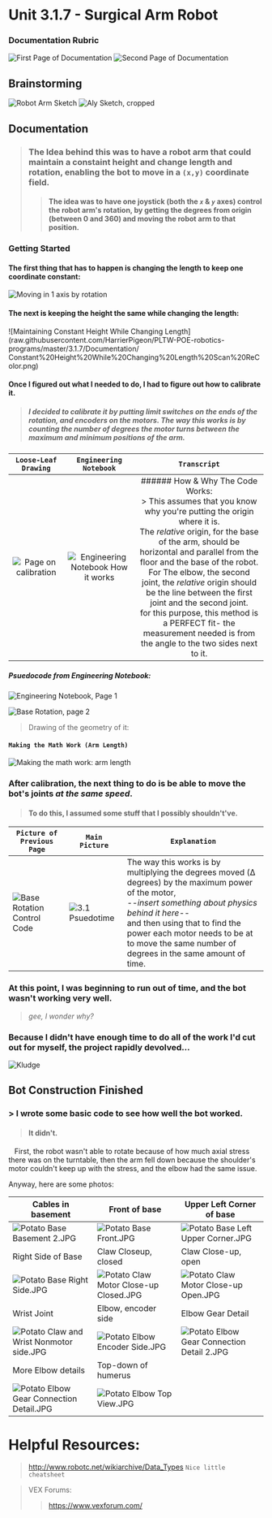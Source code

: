 # Unit 3.1.7 - Surgical Arm Robot

### Documentation Rubric
![First Page of Documentation](raw.githubusercontent.com/HarrierPigeon/PLTW-POE-robotics-programs/master/3.1.7/Documentation/Documentation%20Requirements.png)
![Second Page of Documentation](raw.githubusercontent.com/HarrierPigeon/PLTW-POE-robotics-programs/master/3.1.7/Documentation/Project%20Requirements%20-%20Cropped.png)

## Brainstorming
![Robot Arm Sketch](raw.githubusercontent.com/HarrierPigeon/PLTW-POE-robotics-programs/master/3.1.7/Documentation/Robot%20Arm%20Sketch%20Recolor.png)
![Aly Sketch, cropped](raw.githubusercontent.com/HarrierPigeon/PLTW-POE-robotics-programs/master/3.1.7/Documentation/Brainstorming%20-%20Surgical%20Arm%20Recolor.png)


## Documentation


> ### The Idea behind this was to have a robot arm that could maintain a constaint height and change length and rotation, enabling the bot to move in a `(x,y)` coordinate field.
> > #### The idea was to have one joystick (both the *`x`* & *`y`* axes) control the robot arm's rotation, by getting the degrees from origin (between 0 and 360) and moving the robot arm to that position. 

### Getting Started

#### The first thing that has to happen is changing the length to keep one coordinate constant:

![Moving in 1 axis by rotation](raw.githubusercontent.com/HarrierPigeon/PLTW-POE-robotics-programs/master/3.1.7/Documentation/Moving%20in%201%20axis%20by%20rotation%20while%20keeping%20the%20other%20constant.png)

#### The next is keeping the height the same while changing the length:
![Maintaining Constant Height While Changing Length](raw.githubusercontent.com/HarrierPigeon/PLTW-POE-robotics-programs/master/3.1.7/Documentation/
Constant%20Height%20While%20Changing%20Length%20Scan%20ReColor.png)

#### Once I figured out what I needed to do, I had to figure out how to calibrate it.
> ##### I decided to calibrate it by putting limit switches on the ends of the rotation, and encoders on the motors.  The way this works is by counting the number of degrees the motor turns between the maximum and minimum positions of the arm.



| `Loose-Leaf Drawing` | `Engineering Notebook` | `Transcript` |
| :---: | :---: | :---: |
| ![Page on calibration](raw.githubusercontent.com/HarrierPigeon/PLTW-POE-robotics-programs/master/3.1.7/Documentation/Reusable%20Calibration%20Code%20Idea%2C%20Psuedocode%2C%20and%20Structure%20Requirements%20Recolor%20Crop.png) | ![Engineering Notebook How it works](raw.githubusercontent.com/HarrierPigeon/PLTW-POE-robotics-programs/master/3.1.7/Documentation/3.1.7%20Arm%20-%20Engineering%20Notebook%20Documentation%20Page%202.jpg) | ###### How & Why The Code Works: <br> > This assumes that you know why you're putting the origin where it is.  <br> The *relative* origin, for the base of the arm, should be horizontal and parallel from the floor and the base of the robot. <br>  For The elbow, the second joint, the *relative* origin should be the line between the first joint and the second joint. <br> for this purpose, this method is a PERFECT fit- the measurement needed is from the angle to the two sides next to it. |


##### Psuedocode from Engineering Notebook:
![Engineering Notebook, Page 1](raw.githubusercontent.com/HarrierPigeon/PLTW-POE-robotics-programs/master/3.1.7/Documentation/3.1.7%20Arm%20-%20Engineering%20Notebook%20Documentation%20Page%201.jpg)


![Base Rotation, page 2](raw.githubusercontent.com/HarrierPigeon/PLTW-POE-robotics-programs/master/3.1.7/Documentation/Base%20Rotation%20Control%20Code%20Recolor.png)

> Drawing of the geometry of it:
#### `Making the Math Work (Arm Length)`

![Making the math work: arm length](raw.githubusercontent.com/HarrierPigeon/PLTW-POE-robotics-programs/master/3.1.7/Documentation/Making%20the%20Math%20Work%20(Arm%20Length)%20-%20Sketch%20Page%20on%20calibration%20Recolor.png)


### After calibration, the next thing to do is be able to move the bot's joints ***at the same speed***.

> #### To do this, I assumed some stuff that I possibly shouldn't've.



| `Picture of Previous Page` | `Main Picture` | `Explanation` |
| --- | --- | --- |
| ![Base Rotation Control Code](raw.githubusercontent.com/HarrierPigeon/PLTW-POE-robotics-programs/master/3.1.7/Documentation/Base%20Rotation%20Control%20Code%20Recolor.png) | ![3.1 Psuedotime](raw.githubusercontent.com/HarrierPigeon/PLTW-POE-robotics-programs/master/3.1.7/Documentation/Base%20Rotation%20Control%20Code%2C%20Step%203.1%20Psuedocode%20for%20Time%20to%20rotate%20Recolor%20Crop.png) | The way this works is by multiplying the degrees moved (Δ degrees) by the maximum power of the motor, <br> *--insert something about physics behind it here--* <br> and then using that to find the power each motor needs to be at to move the same number of degrees in the same amount of time. |

### At this point, I was beginning to run out of time, and the bot wasn't working very well.
> *gee, I wonder why?*





### Because I didn't have enough time to do all of the work I'd cut out for myself, the project rapidly devolved...
![Kludge](raw.githubusercontent.com/HarrierPigeon/PLTW-POE-robotics-programs/master/3.1.7/Documentation/Kludge%20Code-%20What%20this%20turned%20into%20Recolor.png)


## Bot Construction Finished
### > I wrote some basic code to see how well the bot worked.
> ####   It didn't.

    First, the robot wasn't able to rotate because of how much axial stress there was on the turntable, then the arm fell down because the shoulder's motor couldn't keep up with the stress, and the elbow had the same issue.
    
Anyway, here are some photos:

| Cables in basement | Front of base | Upper Left Corner of base |
| --- | --- | --- |
|![Potato Base Basement 2.JPG](raw.githubusercontent.com/HarrierPigeon/PLTW-POE-robotics-programs/master/3.1.7/Documentation/Potato/Potato%20Base%20Basement%202.JPG)  |![Potato Base Front.JPG](raw.githubusercontent.com/HarrierPigeon/PLTW-POE-robotics-programs/master/3.1.7/Documentation/Potato/Potato%20Base%20Front.JPG) |![Potato Base Left Upper Corner.JPG](raw.githubusercontent.com/HarrierPigeon/PLTW-POE-robotics-programs/master/3.1.7/Documentation/Potato/Potato%20Base%20Left%20Upper%20Corner.JPG)|
| Right Side of Base | Claw Closeup, closed | Claw Close-up, open |
|![Potato Base Right Side.JPG](raw.githubusercontent.com/HarrierPigeon/PLTW-POE-robotics-programs/master/3.1.7/Documentation/Potato/Potato%20Base%20Right%20Side.JPG) |![Potato Claw Motor Close-up Closed.JPG](raw.githubusercontent.com/HarrierPigeon/PLTW-POE-robotics-programs/master/3.1.7/Documentation/Potato/Potato%20Claw%20Motor%20Close-up%20Closed.JPG)|![Potato Claw Motor Close-up Open.JPG](raw.githubusercontent.com/HarrierPigeon/PLTW-POE-robotics-programs/master/3.1.7/Documentation/Potato/Potato%20Claw%20Motor%20Close-up%20Open.JPG) |
| Wrist Joint | Elbow, encoder side | Elbow Gear Detail |
|![Potato Claw and Wrist Nonmotor side.JPG](raw.githubusercontent.com/HarrierPigeon/PLTW-POE-robotics-programs/master/3.1.7/Documentation/Potato/Potato%20Claw%20and%20Wrist%20Nonmotor%20side.JPG) |![Potato Elbow Encoder Side.JPG](raw.githubusercontent.com/HarrierPigeon/PLTW-POE-robotics-programs/master/3.1.7/Documentation/Potato/Potato%20Elbow%20Encoder%20Side.JPG) |![Potato Elbow Gear Connection Detail 2.JPG](raw.githubusercontent.com/HarrierPigeon/PLTW-POE-robotics-programs/master/3.1.7/Documentation/Potato/Potato%20Elbow%20Gear%20Connection%20Detail%202.JPG) |
| More Elbow details | Top-down of humerus | 
|![Potato Elbow Gear Connection Detail.JPG](raw.githubusercontent.com/HarrierPigeon/PLTW-POE-robotics-programs/master/3.1.7/Documentation/Potato/Potato%20Elbow%20Gear%20Connection%20Detail.JPG) |![Potato Elbow Top View.JPG](raw.githubusercontent.com/HarrierPigeon/PLTW-POE-robotics-programs/master/3.1.7/Documentation/Potato/Potato%20Elbow%20Top%20View.JPG)|

# Helpful Resources:
> http://www.robotc.net/wikiarchive/Data_Types `Nice little cheatsheet`

> VEX Forums:
>> https://www.vexforum.com/

 
